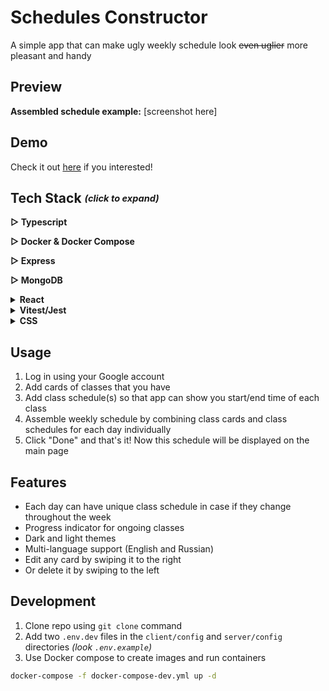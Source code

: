 # Schedules Constructor
A simple app that can make ugly weekly schedule look ~~even uglier~~ more pleasant and handy
<br/>

## Preview

**Assembled schedule example:**
[screenshot here]


## Demo
Check it out [here](https://to-do) if you interested!

## Tech Stack <i><sub><sup>(click to expand)</sup></sub></i>
 <b>▷ Typescript</b>

 <b>▷ Docker & Docker Compose</b>

 <b>▷ Express</b>

 <b>▷ MongoDB</b>
 
 <details>
   <summary><b>React</b></summary>
  
   - MobX
     > For global state management
   - React Hook Form
     > To create forms with necessary logic such as validation and form state management
   - React Router Dom
     > For dynamic routing and navigation in the app
   - Error Boundary
     > For handling errors and preventing bad user experience
   - i18next
     > For multi-language support (English / Russian)
   - Axios
     > For data fetching
</details>

<details>
  <summary><b>Vitest/Jest</b></summary>
  
   - Unit Testing
     > (React components & utility functions) 
   - Simple snapshot testing
   - Simple End2End testing (⚠️ **Not Yet.** _Currently working on..._ ⚠️)
</details>

 <details>
   <summary><b>CSS</b></summary>

   - Styled Components
     > For general components styling
   - React Spring + Use Gesture
     > Used to add delete/edit swipe animations
   - React transition group
     > To animate navigation in dropdown menu
</details>

## Usage
  1. Log in using your Google account
  2. Add cards of classes that you have
  3. Add class schedule(s) so that app can show you start/end time of each class
  5. Assemble weekly schedule by combining class cards and class schedules for each day individually
  6. Click "Done" and that's it! Now this schedule will be displayed on the main page
   
## Features
  - Each day can have unique class schedule in case if they change throughout the week
  - Progress indicator for ongoing classes
  - Dark and light themes 
  - Multi-language support (English and Russian)
  - Edit any card by swiping it to the right
  - Or delete it by swiping to the left

## Development
1. Clone repo using `git clone` command
2. Add two `.env.dev` files in the `client/config` and `server/config` directories _(look `.env.example`)_
3. Use Docker compose to create images and run containers
```sh
docker-compose -f docker-compose-dev.yml up -d
```
